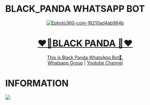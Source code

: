 # BLACK_PANDA WHATSAPP BOT
<div align="center">
<a href="https://ibb.co/zhs6W4y"><img src="https://i.ibb.co/ccJYKrG/Ephoto360-com-16210ad4ab964b.jpg" alt="Ephoto360-com-16210ad4ab964b" border="0"></a><br /><a target='_blank' href='https://the-crosswordsolver.com/offbeat-parisian-tourist-sites-6-letters'>
<h1>❤️🐼BLACK PANDA 🐼❤️</h1>
</div>
<p align="center">
      This is Black Panda WhatsApp Bot🐼.
      <br>
        <a href="https://chat.whatsapp.com/EiAMgRvran32kP9oChu5tb">Whatsapp Group</a> |
        <a href="https://youtube.com/channel/UCRt-7UDMMcfjunuZwZi481Q">Youtube Channel</a>
    <br>
</div>
<h1>INFORMATION</h1>
<img src="ezgif.com-gif-maker.mp4">
